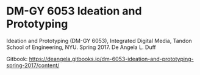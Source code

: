 # DM-GY 6053 Ideation and Prototyping

Ideation and Prototyping (DM-GY 6053), Integrated Digital Media, Tandon School of Engineering, NYU. Spring 2017. De Angela L. Duff

Gitbook: https://deangela.gitbooks.io/dm-6053-ideation-and-prototyping-spring-2017/content/